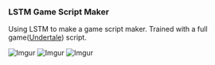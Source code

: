 ### LSTM Game Script Maker

Using LSTM to make a game script maker. Trained with a full game([Undertale](https://en.wikipedia.org/wiki/Undertale)) script.

![Imgur](https://i.imgur.com/2lAhTaJ.jpg)
![Imgur](https://i.imgur.com/eqISWpy.jpg)
![Imgur](https://i.imgur.com/AGzMywp.jpg)
